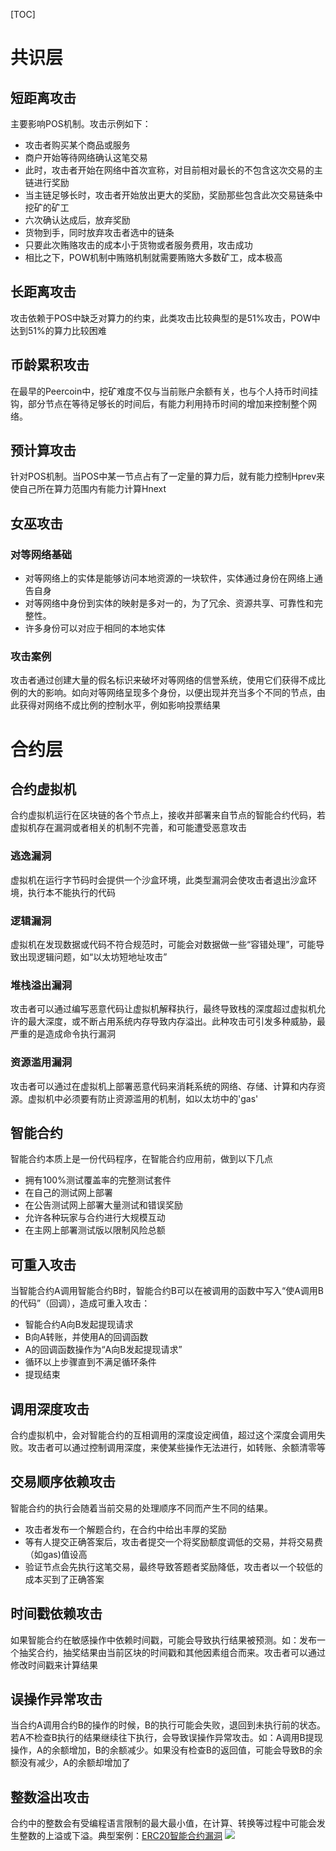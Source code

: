 [TOC]

# 共识层
## 短距离攻击

主要影响POS机制。攻击示例如下：

- 攻击者购买某个商品或服务
- 商户开始等待网络确认这笔交易
- 此时，攻击者开始在网络中首次宣称，对目前相对最长的不包含这次交易的主链进行奖励
- 当主链足够长时，攻击者开始放出更大的奖励，奖励那些包含此次交易链条中挖矿的矿工
- 六次确认达成后，放弃奖励
- 货物到手，同时放弃攻击者选中的链条
- 只要此次贿赂攻击的成本小于货物或者服务费用，攻击成功
- 相比之下，POW机制中贿赂机制就需要贿赂大多数矿工，成本极高

## 长距离攻击

攻击依赖于POS中缺乏对算力的约束，此类攻击比较典型的是51%攻击，POW中达到51%的算力比较困难

## 币龄累积攻击

在最早的Peercoin中，挖矿难度不仅与当前账户余额有关，也与个人持币时间挂钩，部分节点在等待足够长的时间后，有能力利用持币时间的增加来控制整个网络。

## 预计算攻击

针对POS机制。当POS中某一节点占有了一定量的算力后，就有能力控制Hprev来使自己所在算力范围内有能力计算Hnext

## 女巫攻击
### 对等网络基础

- 对等网络上的实体是能够访问本地资源的一块软件，实体通过身份在网络上通告自身
- 对等网络中身份到实体的映射是多对一的，为了冗余、资源共享、可靠性和完整性。
- 许多身份可以对应于相同的本地实体

### 攻击案例
攻击者通过创建大量的假名标识来破坏对等网络的信誉系统，使用它们获得不成比例的大的影响。如向对等网络呈现多个身份，以便出现并充当多个不同的节点，由此获得对网络不成比例的控制水平，例如影响投票结果

# 合约层
## 合约虚拟机
合约虚拟机运行在区块链的各个节点上，接收并部署来自节点的智能合约代码，若虚拟机存在漏洞或者相关的机制不完善，和可能遭受恶意攻击
### 逃逸漏洞
虚拟机在运行字节码时会提供一个沙盒环境，此类型漏洞会使攻击者退出沙盒环境，执行本不能执行的代码
### 逻辑漏洞
虚拟机在发现数据或代码不符合规范时，可能会对数据做一些“容错处理”，可能导致出现逻辑问题，如“以太坊短地址攻击”
### 堆栈溢出漏洞
攻击者可以通过编写恶意代码让虚拟机解释执行，最终导致栈的深度超过虚拟机允许的最大深度，或不断占用系统内存导致内存溢出。此种攻击可引发多种威胁，最严重的是造成命令执行漏洞
### 资源滥用漏洞
攻击者可以通过在虚拟机上部署恶意代码来消耗系统的网络、存储、计算和内存资源。虚拟机中必须要有防止资源滥用的机制，如以太坊中的'gas'

## 智能合约

智能合约本质上是一份代码程序，在智能合约应用前，做到以下几点

- 拥有100%测试覆盖率的完整测试套件
- 在自己的测试网上部署
- 在公告测试网上部署大量测试和错误奖励
- 允许各种玩家与合约进行大规模互动
- 在主网上部署测试版以限制风险总额

## 可重入攻击
当智能合约A调用智能合约B时，智能合约B可以在被调用的函数中写入“使A调用B的代码”（回调），造成可重入攻击：

- 智能合约A向B发起提现请求
- B向A转账，并使用A的回调函数
- A的回调函数操作为“A向B发起提现请求”
- 循环以上步骤直到不满足循环条件
- 提现结束

## 调用深度攻击
合约虚拟机中，会对智能合约的互相调用的深度设定阀值，超过这个深度会调用失败。攻击者可以通过控制调用深度，来使某些操作无法进行，如转账、余额清零等
## 交易顺序依赖攻击
智能合约的执行会随着当前交易的处理顺序不同而产生不同的结果。

- 攻击者发布一个解题合约，在合约中给出丰厚的奖励
- 等有人提交正确答案后，攻击者提交一个将奖励额度调低的交易，并将交易费（如gas)值设高
- 验证节点会先执行这笔交易，最终导致答题者奖励降低，攻击者以一个较低的成本买到了正确答案

## 时间戳依赖攻击
如果智能合约在敏感操作中依赖时间戳，可能会导致执行结果被预测。如：发布一个抽奖合约，抽奖结果由当前区块的时间戳和其他因素组合而来。攻击者可以通过修改时间戳来计算结果
## 误操作异常攻击
当合约A调用合约B的操作的时候，B的执行可能会失败，退回到未执行前的状态。若A不检查B执行的结果继续往下执行，会导致误操作异常攻击。如：A调用B提现操作，A的余额增加，B的余额减少。如果没有检查B的返回值，可能会导致B的余额没有减少，A的余额却增加了
## 整数溢出攻击
合约中的整数会有受编程语言限制的最大最小值，在计算、转换等过程中可能会发生整数的上溢或下溢。典型案例：[ERC20智能合约漏洞](https://www.seebug.org/vuldb/ssvid-97248 "ERC20智能合约漏洞")
![](http://ozhtfx691.bkt.clouddn.com//bcs/heyue_exp1.png)